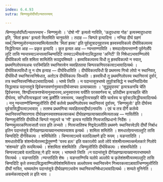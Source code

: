 ```yaml
---
index: 6.4.93
sutra: चिण्णमुलोर्दीर्घोऽन्यतरस्याम्

---
```

_चिण्णमुलोर्दीर्घोऽन्यतरस्याम्_ - चिण्णमुलोः । 'दोषो णौ' इत्यतो णाविति, 'ऊदुपधाया गोहः' इत्यस्मादुपधाया इति, 'मितां ह्रस्वः' इत्यतो मितामिति चानुवर्तते । तदाह —  चिण्परे इत्यादिना । नन्विह दीर्घ ग्रहणं व्यर्थं,चिण्णमुलोरन्यतरस्या॑मित्येतावतैव 'मितां ह्रस्वः' इति पूर्वसूत्रादनुवृत्तस्य ह्रस्वस्यविकल्पे दीर्घविकल्पस्य सिद्धेरित्यत आह — प्रकृत इत्यादि । कुत इत्यत आह —  ण्यन्ताण्णाविति । शमदातोण्र्यन्ताण्णौ पूर्वणेर्लोपे लुटि तासि ण्यन्तस्याऽजन्तत्वाच्चिण्वदिटि तस्याऽऽभीयत्वेनाऽसिद्धतया 'अनिटी' ति निषेधाऽभावाण्णिलोपे दीर्घविकल्पे सति शमिता शामितेति रूपद्वयमिष्यते । ह्रस्वविकल्पस्य विधौ तु ह्रस्वविकल्पो न स्यात्, प्रथमणिलोपस्यअचः परस्मि॑न्निति स्थानिवत्त्वेन व्यवहिततया चिण्परकणिपरकत्वाऽभावादित्यर्थः । दीर्घविकल्पविधौ तु न दोष इत्याह —  दीर्घविधाविति । दीर्घविकल्पविधौ हि प्रथमस्य णिचो लोपो न स्थानिवत्, दीर्घविधौ स्थानिवत्त्वनिषेधात्, अतोऽत्र दीर्घविकल्पः सिध्यति । ह्रस्वविधौ तु प्रथमणिलोपस्य स्थानिवत्त्वं दुर्वारं, तत्र स्थानिवत्त्वनिषेधाऽभावादित्यर्थः । भाष्ये त्विति । न पदान्तसूत्रभाष्ये तुपूर्वत्रासिद्धे न स्थानिवदि॑त्येव सिद्धत्वान्न पदान्तसूत्रे द्विर्वचनसवर्णानुस्वारदीर्घजश्चरः प्रत्याख्याताः । 'सुद्ध्युपास्य' इत्यत्रअनचि चे॑ति द्विर्वचनस्य, शिण्ढीत्यत्रनश्चे॑त्यनुस्वारस्य,अनुस्वारस्य ययी॑ति परसवर्णस्य च, प्रतिदीब्न इत्यत्रहलि चे॑ति दीर्घस्य, सग्धिरित्यत्रझलां जश् झशी॑ति जश्त्वस्य, जक्षतुरित्यत्रखरि चे॑ति चर्त्वस्य च पूर्वत्राऽसिद्धीयत्वादित्यर्थः । ननु ण्यन्ताण्णौचिण्णमुलो॑रिति दीर्घे कर्तव्ये प्रथमणिलोपस्य स्थानिवत्त्वं दुर्वारम्, 'चिण्णमुलोः' इति दीर्घस्य पूर्वत्रासिद्धीयत्वाऽभावात् । ततश्च प्रथमणिचा व्यवहितत्वाद्दीर्घाऽनापत्तिः । एवं च तत्र दीर्गे कर्तव्ये स्थानिवत्त्वनिवारणाय दीर्घग्रहणस्यावश्यकत्वात्कथं दीर्घग्रहणप्रत्याख्यातमित्यताअह —  णावितीति ।चिण्णमुलो॑रिति दीर्घविधौ चिण्परे णमुल्परे च 'णौ' इत्यत्र णाविति णित्वजातिप्रधानो निर्देशः । चिण्णमुल्परकणित्वजातौ परत इति लभ्यते । णित्वजातिश्च णिद्वयेऽस्तीति प्रथमणेः स्थानिवत्त्वेऽपि दीर्घो निर्बाध इतिन पदान्त॑सूत्रे दीर्गग्रहणप्रत्याख्यानभाष्यस्याशय इत्यर्थः । शामिता शमितेति । शमधातोण्र्यन्ताल्लुटि तासि चिण्वदिटि दीर्गविकल्पः । शमियितेति । चिण्वत्त्वाऽभावे वलादिलक्षणे इटि रूपम् । यङन्तादिति । शमधातोर्यङि शंशम्येत्येतस्माद्धेतुमण्णौ 'यस्य हलः' इति यकारलोपे अतो लोपे शंशमीत्यस्मात्कर्मलकारे णिलोपे 'शंशम्यते' इति रूपमित्यर्थः । शंशामिता शंशमितेति ।चिण्मुलो॑रिति दीर्घविकल्पः । शंशमयितेति । चिण्वत्त्वाऽबावे वलादिलक्,णे इटि रूपम् । भाष्यमते त्विति ।न पदान्त॑सूत्रे दीर्गग्रहणप्रत्याख्यानपरभाष्यमते त्वित्यर्थः । यङन्तादिति ।ण्यन्ता॑दिति शेषः । यङन्ताण्णिचि यलोपे अल्लोपे च कृतेशंशमी॑त्यस्माल्लुटि तासि चिण्वदिटि कृते तस्याऽसिद्धत्वाण्णिलोपेशंशमिते॑त्यत्र अल्लोपस्य स्थानिवत्त्वेन णिच्परकत्वाऽबावात्चिण्णमुलो॑रिति दीर्घो नास्ति, भाष्यमतेन पदान्त॑सूत्रे दीर्घग्रहणाऽभावेन स्थानिवत्त्वनिषेधाऽभावादित्यर्थः । शम्यते मुनिनेति । अकर्मकत्वाद्भावे ल इति भावः ।
